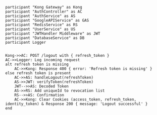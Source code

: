 
    participant "Kong Gateway" as Kong
    participant "AuthController" as AC
    participant "AuthService" as AS
    participant "GoogleAPIService" as GAS
    participant "RedisService" as RS
    participant "UserService" as US
    participant "JWTHandler Middleware" as JWT
    participant "DatabaseService" as DB
    participant Logger
    

    Kong->>AC: POST /logout with { refresh_token }
    AC->>Logger: Log incoming request
    alt refresh token is missing
        AC->>Kong: Response 400 { error: 'Refresh token is missing' }
    else refresh token is present
        AC->>AS: handleLogout(refreshToken)
        AS->>JWT: verifyToken(refreshToken)
        JWT-->>AS: Decoded Token
        AS->>RS: Add uniqueId to revocation list
        RS-->>AS: Confirmation
        AC->>Kong: Clear Cookies (access_token, refresh_token, identity_token) & Response 200 { message: 'Logout successful' }
    end
